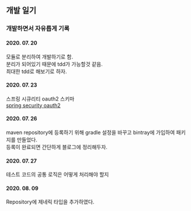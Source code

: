 ## 개발 일기
### 개발하면서 자유롭게 기록

#### 2020. 07. 20
모듈로 분리하여 개발하기로 함.  
분리가 되어있기 때문에 tdd가 가능할것 같음.  
최대한 tdd로 해보기로 하자.  

#### 2020. 07. 23
스프링 시큐리티 oauth2 스키마  
[spring security oauth2](https://github.com/spring-projects/spring-security-oauth/blob/master/spring-security-oauth2/src/test/resources/schema.sql)

#### 2020. 07. 26
maven repository에 등록하기 위해 gradle 설정을 바꾸고 bintray에 가입하여 패키지를 만들었다.  
등록이 완료되면 간단하게 블로그에 정리해두자.  

#### 2020. 07. 27
테스트 코드의 공통 로직은 어떻게 처리해야 할지  

#### 2020. 08. 09
Repository에 제네릭 타입을 추가하였다.  
